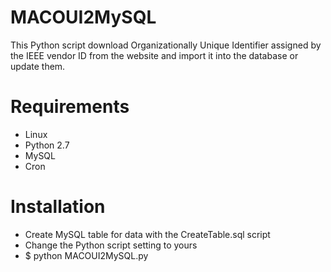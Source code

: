 MACOUI2MySQL
============

This Python script download Organizationally Unique Identifier assigned by the IEEE vendor ID from the website and import it into the database or update them.


Requirements
============

* Linux
* Python 2.7
* MySQL
* Cron


Installation
============

* Create MySQL table for data with the CreateTable.sql script
* Change the Python script setting to yours
* $ python MACOUI2MySQL.py
